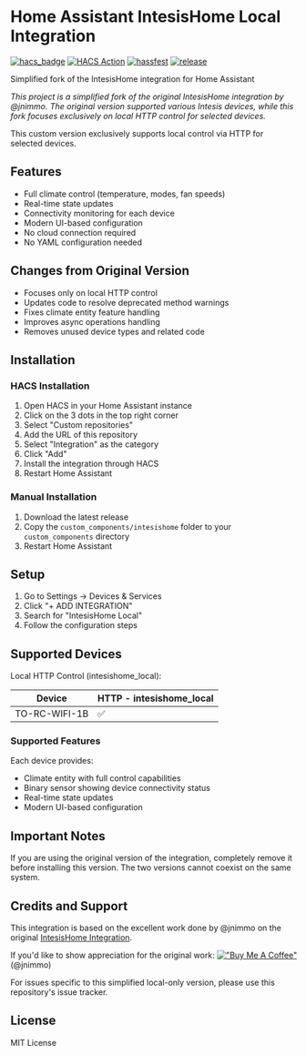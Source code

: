 # Home Assistant IntesisHome Local Integration
[![hacs_badge](https://img.shields.io/badge/HACS-Custom-41BDF5.svg)](https://github.com/hacs/integration)
[![HACS Action](https://github.com/donfrensis/HA-IntesisHome-Local/actions/workflows/HACS.yaml/badge.svg)](https://github.com/donfrensis/HA-IntesisHome-Local/actions/workflows/hacs.yaml)
[![hassfest](https://github.com/donfrensis/HA-IntesisHome-Local/actions/workflows/hassfest_validation.yaml/badge.svg)](https://github.com/donfrensis/HA-IntesisHome-Local/actions/workflows/hassfest_validation.yaml)
[![release](https://img.shields.io/github/v/release/donfrensis/HA-IntesisHome-Local.svg)](https://github.com/donfrensis/HA-IntesisHome-Local/releases)


Simplified fork of the IntesisHome integration for Home Assistant

*This project is a simplified fork of the original IntesisHome integration by @jnimmo. The original version supported various Intesis devices, while this fork focuses exclusively on local HTTP control for selected devices.*

This custom version exclusively supports local control via HTTP for selected devices.

## Features
- Full climate control (temperature, modes, fan speeds)
- Real-time state updates
- Connectivity monitoring for each device
- Modern UI-based configuration
- No cloud connection required
- No YAML configuration needed

## Changes from Original Version
- Focuses only on local HTTP control
- Updates code to resolve deprecated method warnings
- Fixes climate entity feature handling
- Improves async operations handling
- Removes unused device types and related code

## Installation

### HACS Installation
1. Open HACS in your Home Assistant instance
2. Click on the 3 dots in the top right corner
3. Select "Custom repositories"
4. Add the URL of this repository
5. Select "Integration" as the category
6. Click "Add"
7. Install the integration through HACS
8. Restart Home Assistant

### Manual Installation
1. Download the latest release
2. Copy the `custom_components/intesishome` folder to your `custom_components` directory
3. Restart Home Assistant

## Setup
1. Go to Settings -> Devices & Services
2. Click "+ ADD INTEGRATION"
3. Search for "IntesisHome Local"
4. Follow the configuration steps

## Supported Devices
Local HTTP Control (intesishome_local):

| Device                  | HTTP - intesishome_local | 
| ----------------------- |:-------------------------| 
| TO-RC-WIFI-1B          | :white_check_mark:       |

### Supported Features
Each device provides:
- Climate entity with full control capabilities
- Binary sensor showing device connectivity status
- Real-time state updates
- Modern UI-based configuration

## Important Notes
If you are using the original version of the integration, completely remove it before installing this version. The two versions cannot coexist on the same system.

## Credits and Support
This integration is based on the excellent work done by @jnimmo on the original [IntesisHome Integration](https://github.com/jnimmo/hass-intesishome). 

If you'd like to show appreciation for the original work:
[!["Buy Me A Coffee"](https://www.buymeacoffee.com/assets/img/custom_images/orange_img.png)](https://www.buymeacoffee.com/jnimmo) (@jnimmo)

For issues specific to this simplified local-only version, please use this repository's issue tracker.

## License
MIT License